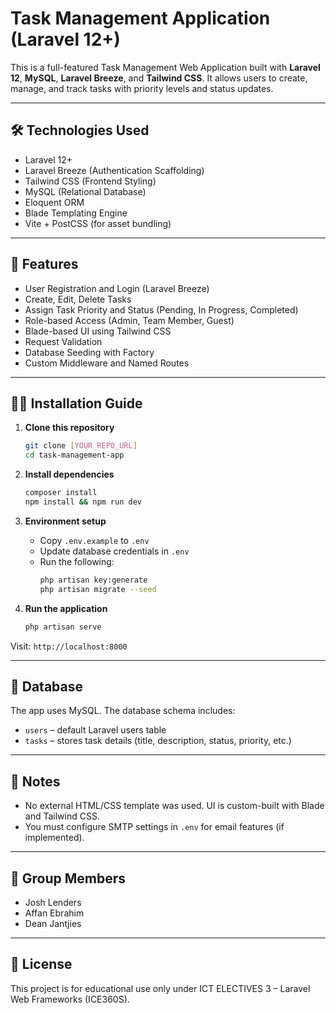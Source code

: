 
# Task Management Application (Laravel 12+)

This is a full-featured Task Management Web Application built with **Laravel 12**, **MySQL**, **Laravel Breeze**, and **Tailwind CSS**. It allows users to create, manage, and track tasks with priority levels and status updates.

---

## 🛠️ Technologies Used

- Laravel 12+
- Laravel Breeze (Authentication Scaffolding)
- Tailwind CSS (Frontend Styling)
- MySQL (Relational Database)
- Eloquent ORM
- Blade Templating Engine
- Vite + PostCSS (for asset bundling)

---

## 🚀 Features

- User Registration and Login (Laravel Breeze)
- Create, Edit, Delete Tasks
- Assign Task Priority and Status (Pending, In Progress, Completed)
- Role-based Access (Admin, Team Member, Guest)
- Blade-based UI using Tailwind CSS
- Request Validation
- Database Seeding with Factory
- Custom Middleware and Named Routes

---

## 🧑‍💻 Installation Guide

1. **Clone this repository**
   ```bash
   git clone [YOUR_REPO_URL]
   cd task-management-app
   ```

2. **Install dependencies**
   ```bash
   composer install
   npm install && npm run dev
   ```

3. **Environment setup**
   - Copy `.env.example` to `.env`
   - Update database credentials in `.env`
   - Run the following:
     ```bash
     php artisan key:generate
     php artisan migrate --seed
     ```

4. **Run the application**
   ```bash
   php artisan serve
   ```

Visit: `http://localhost:8000`

---

## 📂 Database

The app uses MySQL. The database schema includes:
- `users` – default Laravel users table
- `tasks` – stores task details (title, description, status, priority, etc.)

---

## 📝 Notes

- No external HTML/CSS template was used. UI is custom-built with Blade and Tailwind CSS.
- You must configure SMTP settings in `.env` for email features (if implemented).

---

## 👥 Group Members

- Josh Lenders
- Affan Ebrahim 
- Dean Jantjies

---

## 📜 License

This project is for educational use only under ICT ELECTIVES 3 – Laravel Web Frameworks (ICE360S).
